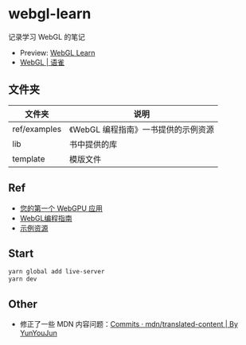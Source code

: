 # webgl-learn

记录学习 WebGL 的笔记

- Preview: [WebGL Learn](https://yunyoujun.github.io/webgl-learn/)
- [WebGL | 语雀](https://www.yuque.com/yunyoujun/graph/tgngb6)

## 文件夹

| 文件夹 | 说明 |
| --- | --- |
| ref/examples | 《WebGL 编程指南》一书提供的示例资源 |
| lib | 书中提供的库 |
| template | 模版文件 |

## Ref

- [您的第一个 WebGPU 应用](https://codelabs.developers.google.com/your-first-webgpu-app?hl=zh-cn#0)
- [WebGL编程指南](https://book.douban.com/subject/25909351/)
- [示例资源](https://sites.google.com/site/webglbook/)

## Start

```sh
yarn global add live-server
yarn dev
```

## Other

- 修正了一些 MDN 内容问题：[Commits · mdn/translated-content | By YunYouJun](https://github.com/mdn/translated-content/commits?author=yunyoujun)
